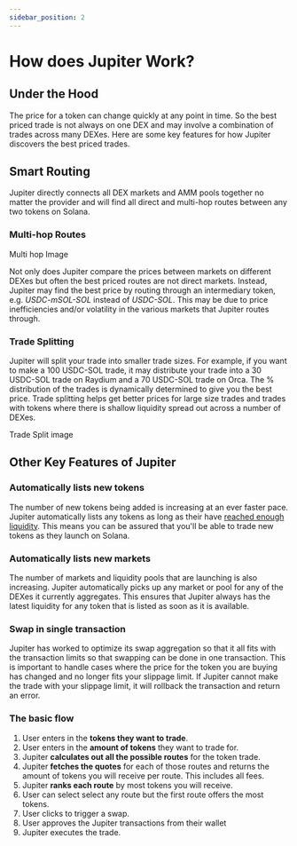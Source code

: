 ```yaml
---
sidebar_position: 2
---
```

# How does Jupiter Work? 

## Under the Hood

The price for a token can change quickly at any point in time. So the best priced trade is not always on one DEX and may involve a combination of trades across many DEXes.
Here are some key features for how Jupiter discovers the best priced trades.

## Smart Routing

Jupiter directly connects all DEX markets and AMM pools together no matter the provider and will find all direct and multi-hop routes between any two tokens on Solana.

### Multi-hop Routes

Multi hop Image

Not only does Jupiter compare the prices between markets on different DEXes but often the best priced routes are not direct markets. Instead, Jupiter may find the best price by routing through an intermediary token, e.g. *USDC-mSOL-SOL* instead of *USDC-SOL*. This may be due to price inefficiencies and/or volatility in the various markets that Jupiter routes through. 

### Trade Splitting

Jupiter will split your trade into smaller trade sizes. For example, if you want to make a 100 USDC-SOL trade, it may distribute your trade into a 30 USDC-SOL trade on Raydium and a 70 USDC-SOL trade on Orca. The % distribution of the trades is dynamically determined to give you the best price. Trade splitting helps get better prices for large size trades and trades with tokens where there is shallow liquidity spread out across a number of DEXes.

Trade Split image

## Other Key Features of Jupiter

### Automatically lists new tokens

The number of new tokens being added is increasing at an ever faster pace. Jupiter automatically lists any tokens as long as their have [reached enough liquidity](/getting-your-token-on-jupiter). This means you can be assured that you'll be able to trade new tokens as they launch on Solana.

### Automatically lists new markets 

The number of markets and liquidity pools that are launching is also increasing. Jupiter automatically picks up any market or pool for any of the DEXes it currently aggregates. This ensures that Jupiter always has the latest liquidity for any token that is listed as soon as it is available. 

### Swap in single transaction

Jupiter has worked to optimize its swap aggregation so that it all fits with the transaction limits so that swapping can be done in one transaction. This is important to handle cases where the price for the token you are buying has changed and no longer fits your slippage limit. If Jupiter cannot make the trade with your slippage limit, it will rollback the transaction and return an error. 

### The basic flow

1. User enters in the **tokens they want to trade**.
2. User enters in the **amount of tokens** they want to trade for.
3. Jupiter **calculates out all the possible routes** for the token trade.
4. Jupiter **fetches the quotes** for each of those routes and returns the amount of tokens you will receive per route. This includes all fees.
5. Jupiter **ranks each route** by most tokens you will receive.
6. User can select select any route but the first route offers the most tokens. 
7. User clicks to trigger a swap. 
8. User approves the Jupiter transactions from their wallet
9. Jupiter executes the trade.